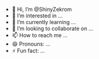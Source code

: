 - 👋 Hi, I’m @ShinyZekrom
- 👀 I’m interested in ...
- 🌱 I’m currently learning ...
- 💞️ I’m looking to collaborate on ...
- 📫 How to reach me ...
- 😄 Pronouns: ...
- ⚡ Fun fact: ...

<!---
ShinyZekrom/ShinyZekrom is a ✨ special ✨ repository because its `README.md` (this file) appears on your GitHub profile.
You can click the Preview link to take a look at your changes.
--->
